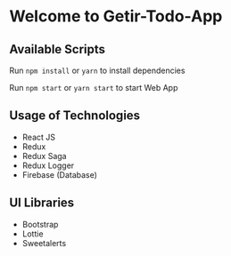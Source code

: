 # Welcome to Getir-Todo-App

## Available Scripts

Run `npm install` or `yarn` to install dependencies

Run `npm start` or `yarn start` to start Web App 

## Usage of Technologies

- React JS
- Redux
- Redux Saga
- Redux Logger
- Firebase (Database)

## UI Libraries

- Bootstrap
- Lottie
- Sweetalerts